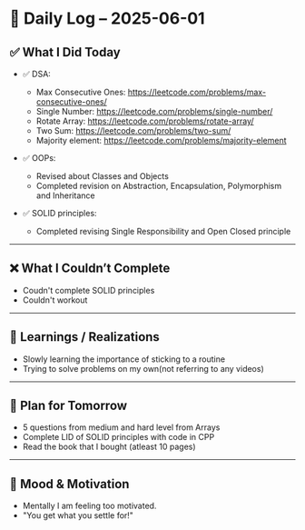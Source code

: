 # 📅 Daily Log – 2025-06-01

## ✅ What I Did Today

- ✅ DSA:
    - Max Consecutive Ones: https://leetcode.com/problems/max-consecutive-ones/
    - Single Number: https://leetcode.com/problems/single-number/
    - Rotate Array: https://leetcode.com/problems/rotate-array/
    - Two Sum: https://leetcode.com/problems/two-sum/
    - Majority element: https://leetcode.com/problems/majority-element


- ✅ OOPs:
    - Revised about Classes and Objects
    - Completed revision on Abstraction, Encapsulation, Polymorphism and Inheritance 
- ✅ SOLID principles:
    - Completed revising Single Responsibility and Open Closed principle
---

## ❌ What I Couldn’t Complete

- Coudn't complete SOLID principles
- Couldn't workout

---

## 🧠 Learnings / Realizations

- Slowly learning the importance of sticking to a routine
- Trying to solve problems on my own(not referring to any videos)

---

## 🔁 Plan for Tomorrow

- 5 questions from medium and hard level from Arrays
- Complete LID of SOLID principles with code in CPP
- Read the book that I bought (atleast 10 pages)

---

## 💬 Mood & Motivation

- Mentally I am feeling too motivated.
- "You get what you settle for!"
